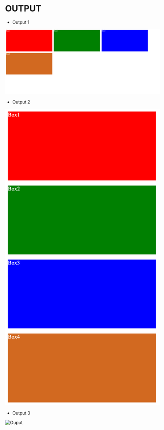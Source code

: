 # OUTPUT

* Output 1

![Ouput](output1.png)

* Output 2

![Ouput](output2.png)

* Output 3

![Ouput](output3.png)
